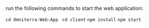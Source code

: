 run the following commands to start the web application:

`cd Omniterra-Web-App
`
`
  cd client
 `
 `
  npm install
`
`
  npm start
`
